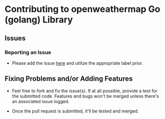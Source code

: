 # Contributing to openweathermap Go (golang) Library

## Issues

### Reporting an Issue

* Please add the issue [here](https://github.com/briandowns/openweathermap/issues) and utilize the appropriate label prior.

## Fixing Problems and/or Adding Features

* Feel free to fork and fix the issue(s).  If at all possible, provide a test for the submitted code.  Features and bugs won't be merged unless there's an associated issue logged.

* Once the pull request is submitted, it'll be tested and merged.

